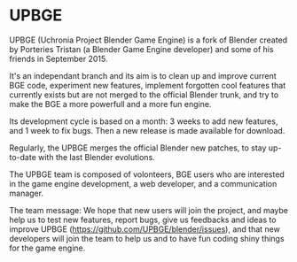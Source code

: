 # UPBGE

UPBGE (Uchronia Project Blender Game Engine) is a fork of Blender created by Porteries Tristan (a Blender Game Engine developer) and some of his friends in September 2015.

It's an independant branch and its aim is to clean up and improve current BGE code, experiment new features, implement forgotten cool features that currently exists but are not merged to the official Blender trunk, and try to make the BGE a more powerfull and a more fun engine.

Its development cycle is based on a month: 3 weeks to add new features, and 1 week to fix bugs. Then a new release is made available for download.

Regularly, the UPBGE merges the official Blender new patches, to stay up-to-date with the last Blender evolutions.

The UPBGE team is composed of volonteers, BGE users who are interested in the game engine development, a web developer, and a communication manager.

The team message: We hope that new users will join the project, and maybe help us to test new features, report bugs, give us feedbacks and ideas to improve UPBGE (https://github.com/UPBGE/blender/issues), and that new developers will join the team to help us and to have fun coding shiny things for the game engine.
